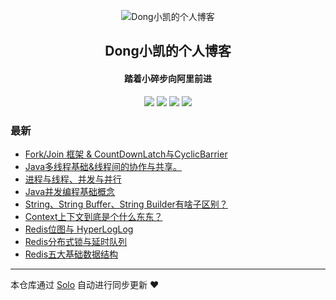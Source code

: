 <p align="center"><img alt="Dong小凯的个人博客" src="https://static.b3log.org/images/brand/solo-32.png"></p><h2 align="center">
Dong小凯的个人博客
</h2>

<h4 align="center">踏着小碎步向阿里前进</h4>
<p align="center"><a title="Dong小凯的个人博客" target="_blank" href="https://github.com/DongXiaokai0819/solo-blog"><img src="https://img.shields.io/github/last-commit/DongXiaokai0819/solo-blog.svg?style=flat-square&color=FF9900"></a>
<a title="GitHub repo size in bytes" target="_blank" href="https://github.com/DongXiaokai0819/solo-blog"><img src="https://img.shields.io/github/repo-size/DongXiaokai0819/solo-blog.svg?style=flat-square"></a>
<a title="Solo Version" target="_blank" href="https://github.com/b3log/solo/releases"><img src="https://img.shields.io/badge/solo-3.6.4-f1e05a.svg?style=flat-square&color=blueviolet"></a>
<a title="Hits" target="_blank" href="https://github.com/b3log/hits"><img src="https://hits.b3log.org/DongXiaokai0819/solo-blog.svg"></a></p>

### 最新

* [Fork/Join 框架 & CountDownLatch与CyclicBarrier](https://www.dongkk.cn/concurrent05)
* [Java多线程基础&线程间的协作与共享。](https://www.dongkk.cn/concurrent03)
* [进程与线程、并发与并行](https://www.dongkk.cn/concurrent01)
* [Java并发编程基础概念](https://www.dongkk.cn/concurrent02)
* [String、String Buffer、String Builder有啥子区别？](https://www.dongkk.cn/javasestring)
* [Context上下文到底是个什么东东？](https://www.dongkk.cn/context)
* [Redis位图与 HyperLogLog](https://www.dongkk.cn/redis03)
* [Redis分布式锁与延时队列](https://www.dongkk.cn/redis02)
* [Redis五大基础数据结构](https://www.dongkk.cn/redis01)



---

本仓库通过 [Solo](https://github.com/b3log/solo) 自动进行同步更新 ❤️ 